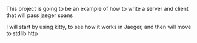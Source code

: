 This project is going to be an example of how to write a server and client that will pass jaeger spans

I will start by using kitty, to see how it works in Jaeger, and then will move to stdlib http

